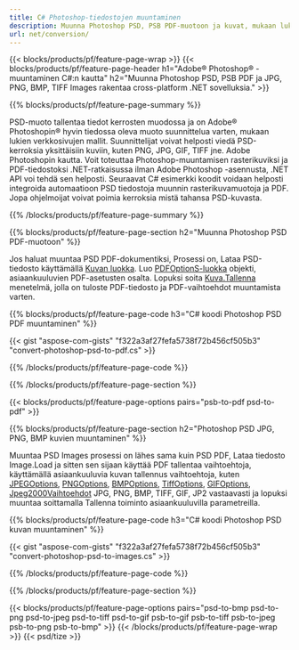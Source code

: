 ```yaml
---
title: C# Photoshop-tiedostojen muuntaminen
description: Muunna Photoshop PSD, PSB PDF-muotoon ja kuvat, mukaan lukien BMP, JPG, PNG, TIFF muutamalla rivillä C# koodia .NET-kirjaston kautta.
url: net/conversion/
---
```


{{< blocks/products/pf/feature-page-wrap >}}
{{< blocks/products/pf/feature-page-header h1="Adobe® Photoshop® -muuntaminen C#:n kautta" h2="Muunna Photoshop PSD, PSB PDF ja JPG, PNG, BMP, TIFF Images rakentaa cross-platform .NET sovelluksia." >}}

{{% blocks/products/pf/feature-page-summary %}}

PSD-muoto tallentaa tiedot kerrosten muodossa ja on Adobe® Photoshopin® hyvin tiedossa oleva muoto suunnittelua varten, mukaan lukien verkkosivujen mallit. Suunnittelijat voivat helposti viedä PSD-kerroksia yksittäisiin kuviin, kuten PNG, JPG, GIF, TIFF jne. Adobe Photoshopin kautta. Voit toteuttaa Photoshop-muuntamisen rasterikuviksi ja PDF-tiedostoksi .NET-ratkaisussa ilman Adobe Photoshop -asennusta, .NET API voi tehdä sen helposti. Seuraavat C# esimerkki koodit voidaan helposti integroida automaatioon PSD tiedostoja muunnin rasterikuvamuotoja ja PDF. Jopa ohjelmoijat voivat poimia kerroksia mistä tahansa PSD-kuvasta.


{{% /blocks/products/pf/feature-page-summary %}}

{{% blocks/products/pf/feature-page-section h2="Muunna Photoshop PSD PDF-muotoon" %}}

Jos haluat muuntaa PSD PDF-dokumentiksi, Prosessi on, Lataa PSD-tiedosto käyttämällä [Kuvan luokka](https://apireference.aspose.com/net/psd/aspose.psd/image). Luo [PDFOptionS-luokka](https://apireference.aspose.com/net/psd/aspose.psd.imageoptions/pdfoptions) objekti, asiaankuuluvien PDF-asetusten osalta. Lopuksi soita [Kuva.Tallenna](https://apireference.aspose.com/net/psd/aspose.psd.image/save/methods/3) menetelmä, jolla on tuloste PDF-tiedosto ja PDF-vaihtoehdot muuntamista varten.

{{% blocks/products/pf/feature-page-code h3="C# koodi Photoshop PSD PDF muuntaminen" %}}

{{< gist "aspose-com-gists" "f322a3af27fefa5738f72b456cf505b3" "convert-photoshop-psd-to-pdf.cs" >}}

{{% /blocks/products/pf/feature-page-code %}}

{{% /blocks/products/pf/feature-page-section %}}

{{< blocks/products/pf/feature-page-options pairs="psb-to-pdf psd-to-pdf" >}}

{{% blocks/products/pf/feature-page-section h2="Photoshop PSD JPG, PNG, BMP kuvien muuntaminen" %}}

Muuntaa PSD Images prosessi on lähes sama kuin PSD PDF, Lataa tiedosto Image.Load ja sitten sen sijaan käyttää PDF tallentaa vaihtoehtoja, käyttämällä asiaankuuluvia kuvan tallennus vaihtoehtoja, kuten [JPEGOptions](https://apireference.aspose.com/net/psd/aspose.psd.imageoptions/jpegoptions), [PNGOptions](https://apireference.aspose.com/net/psd/aspose.psd.imageoptions/pngoptions),  [BMPOptions](https://apireference.aspose.com/net/psd/aspose.psd.imageoptions/bmpoptions), [TiffOptions](https://apireference.aspose.com/net/psd/aspose.psd.imageoptions/tiffoptions),  [GIFOptions](https://apireference.aspose.com/net/psd/aspose.psd.imageoptions/gifoptions), [Jpeg2000Vaihtoehdot](https://apireference.aspose.com/net/psd/aspose.psd.imageoptions/jpeg2000options) JPG, PNG, BMP, TIFF, GIF, JP2 vastaavasti ja lopuksi muuntaa soittamalla Tallenna toiminto asiaankuuluvilla parametreilla.


{{% blocks/products/pf/feature-page-code h3="C# koodi Photoshop PSD kuvan muuntaminen" %}}

{{< gist "aspose-com-gists" "f322a3af27fefa5738f72b456cf505b3" "convert-photoshop-psd-to-images.cs" >}}

{{% /blocks/products/pf/feature-page-code %}}

{{% /blocks/products/pf/feature-page-section %}}

{{< blocks/products/pf/feature-page-options pairs="psd-to-bmp psd-to-png psd-to-jpeg psd-to-tiff psd-to-gif psb-to-gif psb-to-tiff psb-to-jpeg psb-to-png psb-to-bmp" >}}
{{< /blocks/products/pf/feature-page-wrap >}}
{{< psd/tize >}}
